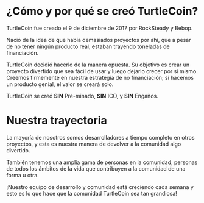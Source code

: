 # ¿Cómo y por qué se creó TurtleCoin?

TurtleCoin fue creado el 9 de diciembre de 2017 por RockSteady y Bebop.

Nació de la idea de que había demasiados proyectos por ahí, que a pesar de no tener ningún producto real, estaban trayendo toneladas de financiación. 

TurtleCoin decidió hacerlo de la manera opuesta.
Su objetivo es crear un proyecto divertido que sea fácil de usar y luego dejarlo crecer por sí mismo. 
Creemos firmemente en nuestra estrategia de no financiación; si hacemos un producto genial, el valor se creará solo.

TurtleCoin se creó **SIN** Pre-minado, **SIN** ICO, y **SIN** Engaños.

# Nuestra trayectoria

La mayoría de nosotros somos desarrolladores a tiempo completo en otros proyectos, y esta es nuestra manera de devolver a la comunidad algo divertido.

También tenemos una amplia gama de personas en la comunidad, personas de todos los ámbitos de la vida que contribuyen a la comunidad de una forma u otra. 

¡Nuestro equipo de desarrollo y comunidad está creciendo cada semana y esto es lo que hace que la comunidad TurtleCoin sea tan grandiosa!


